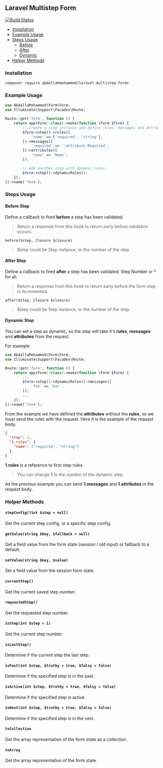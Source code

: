 ## Laravel Multistep Form


[![Build Status](https://travis-ci.org/AbdallaMohammed/laravel-multistep-forms.svg?branch=master)](https://travis-ci.org/AbdallaMohammed/laravel-multistep-forms)

* [Installation](#installation)
* [Example Usage](#example-usage)
* [Steps Usage](#steps-usage)
    * [Before](#before-step)
    * [After](#after-step)
    * [Dynamic](#dynamic-step)
* [Helper Methods](#helper-methods)

### Installation

```shell script
composer require abdallahmohammed/laravel-multistep-forms
```

### Example Usage

```php
use AbdallaMohammed\Form\Form;
use Illuminate\Support\Facades\Route;

Route::get('form', function () {
    return app(Form::class)->make(function (Form $form) {
        // Create a step instance and define rules, messages and attributes
        $form->step()->rules([
            'name' => ['required', 'string'],
        ])->messages([
            'required' => ':attribute Required',
        ])->attributes([
            'name' => 'Name',
        ]);

        // Add another step with dynamic rules
        $form->step()->dynamicRules();
    });
})->name('form');
```

### Steps Usage

#### Before Step 

Define a callback to fired **before** a step has been validated.

> Return a response from this hook to return early before validation occurs.

`before($step, Closure $closure)`

> $step could be Step instance, or the number of the step.

#### After Step

Define a callback to fired **after** a step has been validated.  Step Number or * for all.

> Return a response from this hook to return early before the form step is incremented.

`after($step, Closure $closure)`

> $step could be Step instance, or the number of the step.

#### Dynamic Step

You can set a step as dynamic, so the step will take it's **rules**, **messages** and **attributes** from the request.

For example

```php
use AbdallaMohammed\Form\Form;
use Illuminate\Support\Facades\Route;

Route::get('form', function () {
    return app(Form::class)->make(function (Form $form) {
        ...
        $form->step()->dynamicRules()->messages([
            'foo' => 'bar',
        ]);
        ...
    });
})->name('form');
```

From the example we have defined the **attributes** without the **rules**, so we must send the rules with the request.
Here it is the example of the request body.

```json
{
  "step": 1,
  "1.rules": {
    "name": ["required", "string"]
  }
}
```

**1.rules** is a reference to first step rules.

> You can change **1** to the number of the dynamic step.

As the previous example you can send **1.messages** and **1.attributes** in the request body.

### Helper Methods

#### `stepConfig(?int $step = null)`

Get the current step config, or a specific step config.

#### `getValue(string $key, $fallback = null)`

Get a field value from the form state (session / old input) or fallback to a default.

#### `setValue(string $key, $value)`

Set a field value from the session form state.

#### `currentStep()`

Get the current saved step number.

#### `requestedStep()`

Get the requested step number.

#### `isStep(int $step = 1)`

Get the current step number.

#### `isLastStep()`

Determine if the current step the last step.

#### `isPast(int $step, $truthy = true, $falsy = false)`

Determine if the specified step is in the past.

#### `isActive(int $step, $truthy = true, $falsy = false)`

Determine if the specified step is active.

#### `isNext(int $step, $truthy = true, $falsy = false)`

Determine if the specified step is in the next.


#### `toCollection`

Get the array representation of the form state as a collection.

#### `toArray`

Get the array representation of the form state.
